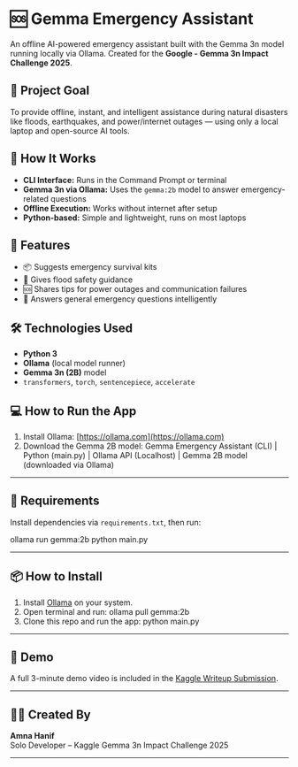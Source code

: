 # 🆘 Gemma Emergency Assistant

An offline AI-powered emergency assistant built with the Gemma 3n model running locally via Ollama. Created for the **Google - Gemma 3n Impact Challenge 2025**.

## 🚀 Project Goal

To provide offline, instant, and intelligent assistance during natural disasters like floods, earthquakes, and power/internet outages — using only a local laptop and open-source AI tools.

## 🧠 How It Works

- **CLI Interface:** Runs in the Command Prompt or terminal
- **Gemma 3n via Ollama:** Uses the `gemma:2b` model to answer emergency-related questions
- **Offline Execution:** Works without internet after setup
- **Python-based:** Simple and lightweight, runs on most laptops

## 🧰 Features

- 📦 Suggests emergency survival kits
- 🌊 Gives flood safety guidance
- 🆘 Shares tips for power outages and communication failures
- 🧠 Answers general emergency questions intelligently

## 🛠️ Technologies Used

- **Python 3**
- **Ollama** (local model runner)
- **Gemma 3n (2B)** model
- `transformers`, `torch`, `sentencepiece`, `accelerate`

## 💻 How to Run the App

1. Install Ollama: [https://ollama.com](https://ollama.com)  
2. Download the Gemma 2B model:
Gemma Emergency Assistant (CLI)
|
Python (main.py)
|
Ollama API (Localhost)
|
Gemma 2B model (downloaded via Ollama)

---

## 🔧 Requirements

Install dependencies via `requirements.txt`, then run:

ollama run gemma:2b
python main.py

---

## 📦 How to Install

1. Install [Ollama](https://ollama.com) on your system.
2. Open terminal and run:
ollama pull gemma:2b
3. Clone this repo and run the app:
python main.py

---

## 🚀 Demo

A full 3-minute demo video is included in the [Kaggle Writeup Submission](https://www.kaggle.com/competitions/google-gemma-de-hackathon).

---

## 👩‍💻 Created By

**Amna Hanif**  
Solo Developer – Kaggle Gemma 3n Impact Challenge 2025

---
